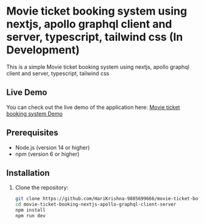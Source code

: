 # Movie ticket booking system using nextjs, apollo graphql client and server, typescript, tailwind css (In Development)

This is a simple Movie ticket booking system using nextjs, apollo graphql client and server, typescript, tailwind css

## Live Demo

You can check out the live demo of the application here: [Movie ticket booking system Demo](https://ticket-booking-nextjs-apollo-graphql.netlify.app/)

## Prerequisites

- Node.js (version 14 or higher)
- npm (version 6 or higher)

## Installation

1. Clone the repository:

   ```sh
   git clone https://github.com/HariKrishna-9885699666/movie-ticket-booking-nextjs-apollo-graphql-client-server.git
   cd movie-ticket-booking-nextjs-apollo-graphql-client-server
   npm install
   npm run dev

